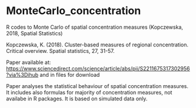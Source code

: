 # MonteCarlo_concentration
R codes to Monte Carlo of spatial concentration measures (Kopczewska, 2018, Spatial Statistics)

Kopczewska, K. (2018). Cluster-based measures of regional concentration. Critical overview. Spatial statistics, 27, 31-57.

Paper available at: https://www.sciencedirect.com/science/article/abs/pii/S2211675317302956?via%3Dihub
and in files for download

Paper analyses the statistical behaviour of spatial concentration measures. 
It includes also formulas for majority of concentration measures, not availabe in R packages. 
It is based on simulated data only. 
